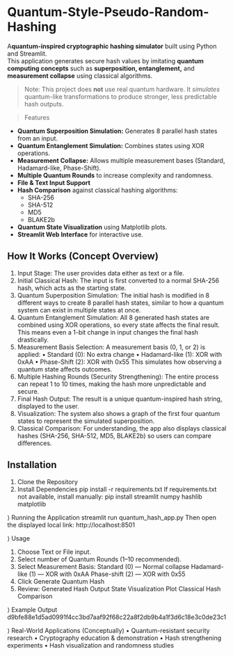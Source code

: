 # Quantum-Style-Pseudo-Random-Hashing

 A**quantum-inspired cryptographic hashing simulator** built using Python and Streamlit.  
This application generates secure hash values by imitating **quantum computing concepts** such as **superposition, entanglement,** and **measurement collapse** using classical algorithms.

> Note: This project does **not** use real quantum hardware. It *simulates* quantum-like transformations to produce stronger, less predictable hash outputs.

> Features
- **Quantum Superposition Simulation:** Generates 8 parallel hash states from an input.
- **Quantum Entanglement Simulation:** Combines states using XOR operations.
- **Measurement Collapse:** Allows multiple measurement bases (Standard, Hadamard-like, Phase-Shift).
- **Multiple Quantum Rounds** to increase complexity and randomness.
- **File & Text Input Support**
- **Hash Comparison** against classical hashing algorithms:
  - SHA-256
  - SHA-512
  - MD5
  - BLAKE2b
- **Quantum State Visualization** using Matplotlib plots.
- **Streamlit Web Interface** for interactive use.


## How It Works (Concept Overview)
1. Input Stage:
The user provides data either as text or a file.
2. Initial Classical Hash:
The input is first converted to a normal SHA-256 hash, which acts as the starting state.
3. Quantum Superposition Simulation:
The initial hash is modified in 8 different ways to create 8 parallel hash states, similar to how a quantum system can exist in multiple states at once.
4. Quantum Entanglement Simulation:
All 8 generated hash states are combined using XOR operations, so every state affects the final result.
This means even a 1-bit change in input changes the final hash drastically.
5. Measurement Basis Selection:
A measurement basis (0, 1, or 2) is applied:
• Standard (0): No extra change
• Hadamard-like (1): XOR with 0xAA
• Phase-Shift (2): XOR with 0x55
This simulates how observing a quantum state affects outcomes.
6. Multiple Hashing Rounds (Security Strengthening):
The entire process can repeat 1 to 10 times, making the hash more unpredictable and secure.
7. Final Hash Output:
The result is a unique quantum-inspired hash string, displayed to the user.
8. Visualization:
The system also shows a graph of the first four quantum states to represent the simulated superposition.
9. Classical Comparison:
For understanding, the app also displays classical hashes (SHA-256, SHA-512, MD5, BLAKE2b) so users can compare differences.

## Installation
1. Clone the Repository
2. Install Dependencies
pip install -r requirements.txt
If requirements.txt not available, install manually:
pip install streamlit numpy hashlib matplotlib

⟩ Running the Application
streamlit run quantum_hash_app.py
Then open the displayed local link:
http://localhost:8501

⟩ Usage
1. Choose Text or File input.
2. Select number of Quantum Rounds (1–10 recommended).
3. Select Measurement Basis:
Standard (0) — Normal collapse
Hadamard-like (1) — XOR with 0xAA
Phase-shift (2) — XOR with 0x55
4. Click Generate Quantum Hash
5. Review:
Generated Hash Output
State Visualization Plot
Classical Hash Comparison

⟩ Example Output
d9bfe88e1d5ad0991f4cc3bd7aaf92f68c22a8f2db9b4a1f3d6c18e3c0de23c1

⟩ Real-World Applications (Conceptually)
• Quantum-resistant security research
• Cryptography education & demonstration
• Hash strengthening experiments
• Hash visualization and randomness studies



